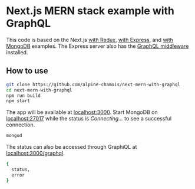 # Next.js MERN stack example with GraphQL

This code is based on the Next.js [with Redux](https://github.com/vercel/next.js/tree/master/examples/with-redux), [with Express](https://github.com/vercel/next.js/tree/master/examples/custom-server-express), and [with MongoDB](https://github.com/vercel/next.js/tree/master/examples/with-mongodb) examples. The Express server also has the [GraphQL middleware](https://graphql.org/graphql-js/running-an-express-graphql-server/) installed.

## How to use

```bash
git clone https://github.com/alpine-chamois/next-mern-with-graphql
cd next-mern-with-graphql
npm run build
npm start
```

The app will be available at [localhost:3000](http://localhost:3000). Start MongoDB on [localhost:27017](http://localhost:27017) while the status is *Connecting...* to see a successful connection.

```bash
mongod
```

The status can also be accessed through GraphiQL at [localhost:3000/graphql](http://localhost:3000/graphql).

```bash
{
  status,
  error
}
```
